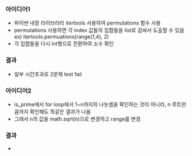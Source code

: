 ### 아이디어1
  - 파이썬 내장 라이브러리 itertools 사용하여 permutations 함수 사용
  - permutations 사용하면 각 index 값들의 집합들을 list로 감싸서 도출할 수 있음 ex) itertools.permuations(range(1,4), 2)
  - 각 집합들을 다시 int형으로 전환하여 소수 확인
### 결과
  - 일부 시간초과로 2문제 test fail

### 아이디어2
  - is_prime에서 for loop에서 1~n까지의 나눗셈을 확인하는 것이 아니라, n 루트만큼까지 확인해도 똑같은 결과가 나옴 
  - 그래서 n의 값을 math.sqrt(n)으로 변경하고 range를 변경
### 결과
  - 
